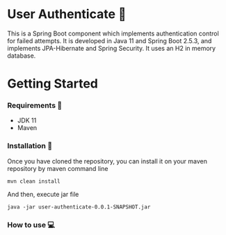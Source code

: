 # User Authenticate :cop:

This is a Spring Boot component which implements authentication control for failed attempts. It is developed in Java 
11 and Spring Boot 2.5.3, and implements JPA-Hibernate and Spring Security. It uses an H2 in memory database.

# Getting Started
### Requirements :memo:
* JDK 11
* Maven

### Installation :wrench:

Once you have cloned the repository, you can install it on your maven repository by maven command line

```
mvn clean install
```

And then, execute jar file
```
java -jar user-authenticate-0.0.1-SNAPSHOT.jar
```

### How to use :computer: